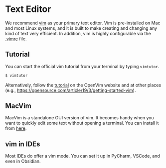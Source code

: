 # Text Editor

We recommend [vim](https://www.vim.org) as your primary text editor.
Vim is pre-installed on Mac and most Linux systems, and it is built to make creating and
changing any kind of text very efficient. In addition, vim is highly configurable via the [.vimrc](https://vimconfig.com) file.


## Tutorial

You can start the official vim tutorial from your terminal by typing `vimtutor`.

```bash
$ vimtutor
```

Alternatively, follow the [tutorial](https://www.openvim.com) on the OpenVim website 
and at other places (e.g., https://opensource.com/article/19/3/getting-started-vim).

## MacVim

MacVim is a standalone GUI version of vim. It becomes handy when you want to quickly 
edit some text without opening a terminal. You can install it from [here](https://macvim-dev.github.io/macvim/).

## vim in IDEs

Most IDEs do offer a vim mode. You can set it up in PyCharm, VSCode, and even in Obsidian.
